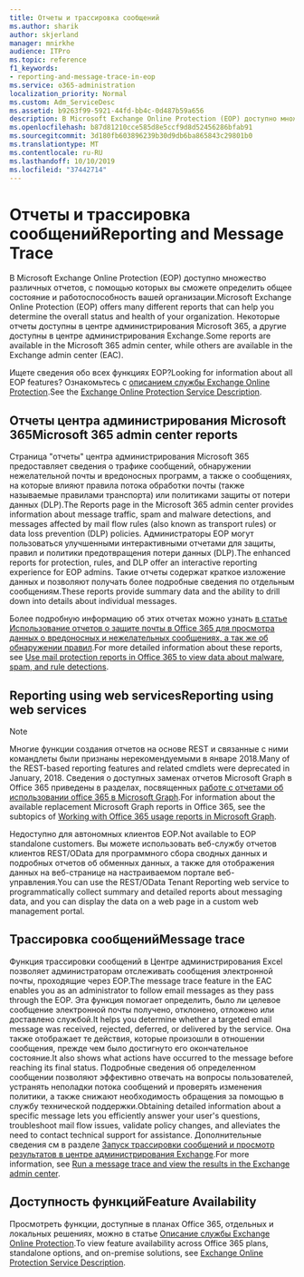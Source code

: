 ```yaml
---
title: Отчеты и трассировка сообщений
ms.author: sharik
author: skjerland
manager: mnirkhe
audience: ITPro
ms.topic: reference
f1_keywords:
- reporting-and-message-trace-in-eop
ms.service: o365-administration
localization_priority: Normal
ms.custom: Adm_ServiceDesc
ms.assetid: b9263f99-5921-44fd-bb4c-0d487b59a656
description: В Microsoft Exchange Online Protection (EOP) доступно множество различных отчетов, с помощью которых вы сможете определить общее состояние и работоспособность вашей организации. Некоторые отчеты доступны в центре администрирования Microsoft 365, а другие доступны в центре администрирования Exchange.
ms.openlocfilehash: b87d81210cce585d8e5ccf9d8d52456286bfab91
ms.sourcegitcommit: 3d180fb603896239b30d9db6ba865843c29801b0
ms.translationtype: MT
ms.contentlocale: ru-RU
ms.lasthandoff: 10/10/2019
ms.locfileid: "37442714"
---
```

# <a name="reporting-and-message-trace"></a><span data-ttu-id="3a7d7-104">Отчеты и трассировка сообщений</span><span class="sxs-lookup"><span data-stu-id="3a7d7-104">Reporting and Message Trace</span></span>

<span data-ttu-id="3a7d7-105">В Microsoft Exchange Online Protection (EOP) доступно множество различных отчетов, с помощью которых вы сможете определить общее состояние и работоспособность вашей организации.</span><span class="sxs-lookup"><span data-stu-id="3a7d7-105">Microsoft Exchange Online Protection (EOP) offers many different reports that can help you determine the overall status and health of your organization.</span></span> <span data-ttu-id="3a7d7-106">Некоторые отчеты доступны в центре администрирования Microsoft 365, а другие доступны в центре администрирования Exchange.</span><span class="sxs-lookup"><span data-stu-id="3a7d7-106">Some reports are available in the Microsoft 365 admin center, while others are available in the Exchange admin center (EAC).</span></span>

<span data-ttu-id="3a7d7-107">Ищете сведения обо всех функциях EOP?</span><span class="sxs-lookup"><span data-stu-id="3a7d7-107">Looking for information about all EOP features?</span></span> <span data-ttu-id="3a7d7-108">Ознакомьтесь с [описанием службы Exchange Online Protection](exchange-online-protection-service-description.md).</span><span class="sxs-lookup"><span data-stu-id="3a7d7-108">See the [Exchange Online Protection Service Description](exchange-online-protection-service-description.md).</span></span>

## <a name="microsoft-365-admin-center-reports"></a><span data-ttu-id="3a7d7-109">Отчеты центра администрирования Microsoft 365</span><span class="sxs-lookup"><span data-stu-id="3a7d7-109">Microsoft 365 admin center reports</span></span>

<span data-ttu-id="3a7d7-110">Страница "отчеты" центра администрирования Microsoft 365 предоставляет сведения о трафике сообщений, обнаружении нежелательной почты и вредоносных программ, а также о сообщениях, на которые влияют правила потока обработки почты (также называемые правилами транспорта) или политиками защиты от потери данных (DLP).</span><span class="sxs-lookup"><span data-stu-id="3a7d7-110">The Reports page in the Microsoft 365 admin center provides information about message traffic, spam and malware detections, and messages affected by mail flow rules (also known as transport rules) or data loss prevention (DLP) policies.</span></span> <span data-ttu-id="3a7d7-111">Администраторы EOP могут пользоваться улучшенными интерактивными отчетами для защиты, правил и политики предотвращения потери данных (DLP).</span><span class="sxs-lookup"><span data-stu-id="3a7d7-111">The enhanced reports for protection, rules, and DLP offer an interactive reporting experience for EOP admins.</span></span> <span data-ttu-id="3a7d7-112">Такие отчеты содержат краткое изложение данных и позволяют получать более подробные сведения по отдельным сообщениям.</span><span class="sxs-lookup"><span data-stu-id="3a7d7-112">These reports provide summary data and the ability to drill down into details about individual messages.</span></span>

<span data-ttu-id="3a7d7-113">Более подробную информацию об этих отчетах можно узнать [в статье Использование отчетов о защите почты в Office 365 для просмотра данных о вредоносных и нежелательных сообщениях, а так же об обнаружении правил](https://docs.microsoft.com/exchange/monitoring/use-mail-protection-reports).</span><span class="sxs-lookup"><span data-stu-id="3a7d7-113">For more detailed information about these reports, see [Use mail protection reports in Office 365 to view data about malware, spam, and rule detections](https://docs.microsoft.com/exchange/monitoring/use-mail-protection-reports).</span></span>

## <a name="reporting-using-web-services"></a><span data-ttu-id="3a7d7-114">Reporting using web services</span><span class="sxs-lookup"><span data-stu-id="3a7d7-114">Reporting using web services</span></span>

> [!NOTE]
> <span data-ttu-id="3a7d7-115">Многие функции создания отчетов на основе REST и связанные с ними командлеты были признаны нерекомендуемыми в январе 2018.</span><span class="sxs-lookup"><span data-stu-id="3a7d7-115">Many of the REST-based reporting features and related cmdlets were deprecated in January, 2018.</span></span> <span data-ttu-id="3a7d7-116">Сведения о доступных заменах отчетов Microsoft Graph в Office 365 приведены в разделах, посвященных [работе с отчетами об использовании office 365 в Microsoft Graph](https://go.microsoft.com/fwlink/p/?LinkID=865135).</span><span class="sxs-lookup"><span data-stu-id="3a7d7-116">For information about the available replacement Microsoft Graph reports in Office 365, see the subtopics of [Working with Office 365 usage reports in Microsoft Graph](https://go.microsoft.com/fwlink/p/?LinkID=865135).</span></span>

<span data-ttu-id="3a7d7-117">Недоступно для автономных клиентов EOP.</span><span class="sxs-lookup"><span data-stu-id="3a7d7-117">Not available to EOP standalone customers.</span></span> <span data-ttu-id="3a7d7-118">Вы можете использовать веб-службу отчетов клиентов REST/OData для программного сбора сводных данных и подробных отчетов об обменных данных, а также для отображения данных на веб-странице на настраиваемом портале веб-управления.</span><span class="sxs-lookup"><span data-stu-id="3a7d7-118">You can use the REST/OData Tenant Reporting web service to programmatically collect summary and detailed reports about messaging data, and you can display the data on a web page in a custom web management portal.</span></span>

## <a name="message-trace"></a><span data-ttu-id="3a7d7-119">Трассировка сообщений</span><span class="sxs-lookup"><span data-stu-id="3a7d7-119">Message trace</span></span>

<span data-ttu-id="3a7d7-120">Функция трассировки сообщений в Центре администрирования Excel позволяет администраторам отслеживать сообщения электронной почты, проходящие через EOP.</span><span class="sxs-lookup"><span data-stu-id="3a7d7-120">The message trace feature in the EAC enables you as an administrator to follow email messages as they pass through the EOP.</span></span> <span data-ttu-id="3a7d7-121">Эта функция помогает определить, было ли целевое сообщение электронной почты получено, отклонено, отложено или доставлено службой.</span><span class="sxs-lookup"><span data-stu-id="3a7d7-121">It helps you determine whether a targeted email message was received, rejected, deferred, or delivered by the service.</span></span> <span data-ttu-id="3a7d7-122">Она также отображает те действия, которые произошли в отношении сообщения, прежде чем было достигнуто его окончательное состояние.</span><span class="sxs-lookup"><span data-stu-id="3a7d7-122">It also shows what actions have occurred to the message before reaching its final status.</span></span> <span data-ttu-id="3a7d7-123">Подробные сведения об определенном сообщении позволяют эффективно отвечать на вопросы пользователей, устранять неполадки потока сообщений и проверять изменения политики, а также снижают необходимость обращения за помощью в службу технической поддержки.</span><span class="sxs-lookup"><span data-stu-id="3a7d7-123">Obtaining detailed information about a specific message lets you efficiently answer your user's questions, troubleshoot mail flow issues, validate policy changes, and alleviates the need to contact technical support for assistance.</span></span> <span data-ttu-id="3a7d7-124">Дополнительные сведения см в разделе [Запуск трассировки сообщений и просмотр результатов в центре администрирования Exchange](https://docs.microsoft.com/exchange/monitoring/trace-an-email-message/run-a-message-trace-and-view-results).</span><span class="sxs-lookup"><span data-stu-id="3a7d7-124">For more information, see [Run a message trace and view the results in the Exchange admin center](https://docs.microsoft.com/exchange/monitoring/trace-an-email-message/run-a-message-trace-and-view-results).</span></span>

## <a name="feature-availability"></a><span data-ttu-id="3a7d7-125">Доступность функций</span><span class="sxs-lookup"><span data-stu-id="3a7d7-125">Feature Availability</span></span>

<span data-ttu-id="3a7d7-126">Просмотреть функции, доступные в планах Office 365, отдельных и локальных решениях, можно в статье [Описание службы Exchange Online Protection](exchange-online-protection-service-description.md).</span><span class="sxs-lookup"><span data-stu-id="3a7d7-126">To view feature availability across Office 365 plans, standalone options, and on-premise solutions, see [Exchange Online Protection Service Description](exchange-online-protection-service-description.md).</span></span>
